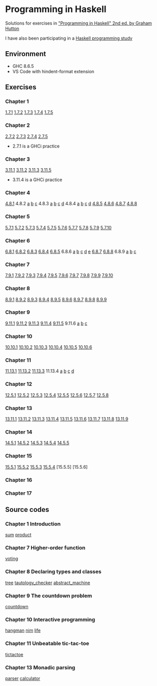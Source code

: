# Programming in Haskell

Solutions for exercises in ["Programming in Haskell" 2nd ed. by Graham Hutton](<http://www.cs.nott.ac.uk/~pszgmh/pih.html>)

I have also been participating in a [Haskell programming study](<https://gitlab.com/onevirus/fp-study>)

## Environment

* GHC 8.6.5
* VS Code with hindent-format extension

## Exercises

### Chapter 1

[1.7.1](ch01/ex1.txt)
[1.7.2](ch01/ex2.txt)
[1.7.3](ch01/ex3.hs)
[1.7.4](ch01/ex4.hs)
[1.7.5](ch01/ex5.hs)

### Chapter 2

[2.7.2](ch02/ex2.txt)
[2.7.3](ch02/ex3.hs)
[2.7.4](ch02/ex4.hs)
[2.7.5](ch02/ex5.hs)

* 2.7.1 is a GHCi practice

### Chapter 3

[3.11.1](ch03/ex1.txt)
[3.11.2](ch03/ex2.txt)
[3.11.3](ch03/ex3.txt)
[3.11.5](ch03/ex5.txt)

* 3.11.4 is a GHCi practice

### Chapter 4

[4.8.1](ch04/ex1.hs)
4.8.2
[a](ch04/ex2a.hs)
[b](ch04/ex2b.hs)
[c](ch04/ex2c.hs)
4.8.3
[a](ch04/ex3a.hs)
[b](ch04/ex3b.hs)
[c](ch04/ex3c.hs)
[d](ch04/ex3d.hs)
4.8.4
[a](ch04/ex4a.hs)
[b](ch04/ex4b.hs)
[c](ch04/ex4c.hs)
[d](ch04/ex4d.hs)
[4.8.5](ch04/ex5.hs)
[4.8.6](ch04/ex6.hs)
[4.8.7](ch04/ex7.hs)
[4.8.8](ch04/ex8.hs)

### Chapter 5

[5.7.1](ch05/ex1.hs)
[5.7.2](ch05/ex2.hs)
[5.7.3](ch05/ex3.hs)
[5.7.4](ch05/ex4.hs)
[5.7.5](ch05/ex5.hs)
[5.7.6](ch05/ex6.hs)
[5.7.7](ch05/ex7.hs)
[5.7.8](ch05/ex8.hs)
[5.7.9](ch05/ex9.hs)
[5.7.10](ch05/ex10.hs)

### Chapter 6

[6.8.1](ch06/ex1.hs)
[6.8.2](ch06/ex2.hs)
[6.8.3](ch06/ex3.hs)
[6.8.4](ch06/ex4.hs)
[6.8.5](ch06/ex5.hs)
6.8.6
[a](ch06/ex6a.hs)
[b](ch06/ex6b.hs)
[c](ch06/ex6c.hs)
[d](ch06/ex6d.hs)
[e](ch06/ex6e.hs)
[6.8.7](ch06/ex7.hs)
[6.8.8](ch06/ex8.hs)
6.8.9
[a](ch06/ex9a.hs)
[b](ch06/ex9b.hs)
[c](ch06/ex9c.hs)

### Chapter 7

[7.9.1](ch07/ex1.txt)
[7.9.2](ch07/ex2.hs)
[7.9.3](ch07/ex3.hs)
[7.9.4](ch07/ex4.hs)
[7.9.5](ch07/ex5.hs)
[7.9.6](ch07/ex6.hs)
[7.9.7](ch07/ex7.hs)
[7.9.8](ch07/ex8.txt)
[7.9.9](ch07/ex9.hs)
[7.9.10](ch07/ex10.hs)

### Chapter 8

[8.9.1](ch08/ex1.hs)
[8.9.2](ch08/ex2.hs)
[8.9.3](ch08/ex3.hs)
[8.9.4](ch08/ex4.hs)
[8.9.5](ch08/ex5.hs)
[8.9.6](ch08/ex6.hs)
[8.9.7](ch08/ex7.txt)
[8.9.8](ch08/ex8.hs)
[8.9.9](ch08/ex9.hs)

### Chapter 9

[9.11.1](ch09/ex1.hs)
[9.11.2](ch09/ex2.hs)
[9.11.3](ch09/ex3.txt)
[9.11.4](ch09/ex4.hs)
[9.11.5](ch09/ex5.hs)
9.11.6
[a](ch09/ex6a.hs)
[b](ch09/ex6b.hs)
[c](ch09/ex6c.hs)

### Chapter 10

[10.10.1](ch10/ex1.hs)
[10.10.2](ch10/ex2.hs)
[10.10.3](ch10/ex3.hs)
[10.10.4](ch10/ex4.hs)
[10.10.5](ch10/ex5.hs)
[10.10.6](ch10/ex6.hs)

### Chapter 11

[11.13.1](ch11/ex1.hs)
[11.13.2](ch11/ex2.hs)
[11.13.3](ch11/ex3.hs)
11.13.4
[a](ch11/ex4a.hs)
[b](ch11/ex4b.hs)
[c](ch11/ex4c.hs)
[d](ch11/ex4d.hs)

### Chapter 12

[12.5.1](ch12/ex1.hs)
[12.5.2](ch12/ex2.hs)
[12.5.3](ch12/ex3.hs)
[12.5.4](ch12/ex4.hs)
[12.5.5](ch12/ex5.txt)
[12.5.6](ch12/ex6.hs)
[12.5.7](ch12/ex7.hs)
[12.5.8](ch12/ex8.hs)

### Chapter 13

[13.11.1](ch13/ex1.hs)
[13.11.2](ch13/ex2.txt)
[13.11.3](ch13/ex3.txt)
[13.11.4](ch13/ex4.txt)
[13.11.5](ch13/ex5.hs)
[13.11.6](ch13/ex6.hs)
[13.11.7](ch13/ex7.hs)
[13.11.8](ch13/ex8.hs)
[13.11.9](ch13/ex9.hs)

### Chapter 14

[14.5.1](ch14/ex1.hs)
[14.5.2](ch14/ex2.hs)
[14.5.3](ch14/ex3.hs)
[14.5.4](ch14/ex4.hs)
[14.5.5](ch14/ex5.hs)

### Chapter 15

[15.5.1](ch15/ex1.txt)
[15.5.2](ch15/ex2.txt)
[15.5.3](ch15/ex3.txt)
[15.5.4](ch15/ex4.hs)
[15.5.5]
[15.5.6]

### Chapter 16

### Chapter 17

## Source codes

### Chapter 1 Introduction

[sum](ch01/sum.hs)
[product](ch01/product.hs)

### Chapter 7 Higher-order function

[voting](ch07/voting.hs)

### Chapter 8 Declaring types and classes

[tree](ch08/tree.hs)
[tautology_checker](ch08/tautology_checker.hs)
[abstract_machine](ch08/abstract_machine.hs)

### Chapter 9 The countdown problem

[countdown](ch09/countdown.hs)

### Chapter 10 Interactive programming

[hangman](ch10/hangman.hs)
[nim](ch10/nim.hs)
[life](ch10/life.hs)

### Chapter 11 Unbeatable tic-tac-toe

[tictactoe](ch11/tictactoe.hs)

### Chapter 13 Monadic parsing

[parser](ch13/parser.hs)
[calculator](ch13/calculator.hs)
